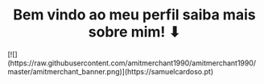 <h1 align="center">
Bem vindo ao meu perfil saiba mais sobre mim! ⬇ 
</h1>
[![](https://raw.githubusercontent.com/amitmerchant1990/amitmerchant1990/master/amitmerchant_banner.png)](https://samuelcardoso.pt)

